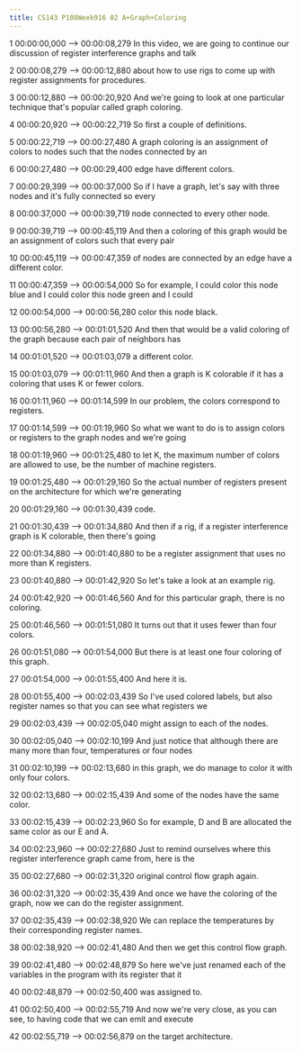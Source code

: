 ```yaml
---
title: CS143 P108Week916 02 A+Graph+Coloring
---
```


1
00:00:00,000 --> 00:00:08,279
In this video, we are going to continue our discussion of register interference graphs and talk

2
00:00:08,279 --> 00:00:12,880
about how to use rigs to come up with register assignments for procedures.

3
00:00:12,880 --> 00:00:20,920
And we're going to look at one particular technique that's popular called graph coloring.

4
00:00:20,920 --> 00:00:22,719
So first a couple of definitions.

5
00:00:22,719 --> 00:00:27,480
A graph coloring is an assignment of colors to nodes such that the nodes connected by an

6
00:00:27,480 --> 00:00:29,400
edge have different colors.

7
00:00:29,399 --> 00:00:37,000
So if I have a graph, let's say with three nodes and it's fully connected so every

8
00:00:37,000 --> 00:00:39,719
node connected to every other node.

9
00:00:39,719 --> 00:00:45,119
And then a coloring of this graph would be an assignment of colors such that every pair

10
00:00:45,119 --> 00:00:47,359
of nodes are connected by an edge have a different color.

11
00:00:47,359 --> 00:00:54,000
So for example, I could color this node blue and I could color this node green and I could

12
00:00:54,000 --> 00:00:56,280
color this node black.

13
00:00:56,280 --> 00:01:01,520
And then that would be a valid coloring of the graph because each pair of neighbors has

14
00:01:01,520 --> 00:01:03,079
a different color.

15
00:01:03,079 --> 00:01:11,960
And then a graph is K colorable if it has a coloring that uses K or fewer colors.

16
00:01:11,960 --> 00:01:14,599
In our problem, the colors correspond to registers.

17
00:01:14,599 --> 00:01:19,960
So what we want to do is to assign colors or registers to the graph nodes and we're going

18
00:01:19,960 --> 00:01:25,480
to let K, the maximum number of colors are allowed to use, be the number of machine registers.

19
00:01:25,480 --> 00:01:29,160
So the actual number of registers present on the architecture for which we're generating

20
00:01:29,160 --> 00:01:30,439
code.

21
00:01:30,439 --> 00:01:34,880
And then if a rig, if a register interference graph is K colorable, then there's going

22
00:01:34,880 --> 00:01:40,880
to be a register assignment that uses no more than K registers.

23
00:01:40,880 --> 00:01:42,920
So let's take a look at an example rig.

24
00:01:42,920 --> 00:01:46,560
And for this particular graph, there is no coloring.

25
00:01:46,560 --> 00:01:51,080
It turns out that it uses fewer than four colors.

26
00:01:51,080 --> 00:01:54,000
But there is at least one four coloring of this graph.

27
00:01:54,000 --> 00:01:55,400
And here it is.

28
00:01:55,400 --> 00:02:03,439
So I've used colored labels, but also register names so that you can see what registers we

29
00:02:03,439 --> 00:02:05,040
might assign to each of the nodes.

30
00:02:05,040 --> 00:02:10,199
And just notice that although there are many more than four, temperatures or four nodes

31
00:02:10,199 --> 00:02:13,680
in this graph, we do manage to color it with only four colors.

32
00:02:13,680 --> 00:02:15,439
And some of the nodes have the same color.

33
00:02:15,439 --> 00:02:23,960
So for example, D and B are allocated the same color as our E and A.

34
00:02:23,960 --> 00:02:27,680
Just to remind ourselves where this register interference graph came from, here is the

35
00:02:27,680 --> 00:02:31,320
original control flow graph again.

36
00:02:31,320 --> 00:02:35,439
And once we have the coloring of the graph, now we can do the register assignment.

37
00:02:35,439 --> 00:02:38,920
We can replace the temperatures by their corresponding register names.

38
00:02:38,920 --> 00:02:41,480
And then we get this control flow graph.

39
00:02:41,480 --> 00:02:48,879
So here we've just renamed each of the variables in the program with its register that it

40
00:02:48,879 --> 00:02:50,400
was assigned to.

41
00:02:50,400 --> 00:02:55,719
And now we're very close, as you can see, to having code that we can emit and execute

42
00:02:55,719 --> 00:02:56,879
on the target architecture.

